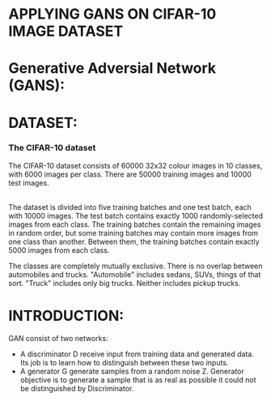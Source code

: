 # APPLYING GANS ON CIFAR-10 IMAGE DATASET

# Generative Adversial Network (GANS):

# DATASET:

<h3><B>The CIFAR-10 dataset</B></h3>
The CIFAR-10 dataset consists of 60000 32x32 colour images in 10 classes, with 6000 images per class. There are 50000 training images and 10000 test images.<br>
<br>
<p>The dataset is divided into five training batches and one test batch, each with 10000 images. The test batch contains exactly 1000 randomly-selected images from each class. The training batches contain the remaining images in random order, but some training batches may contain more images from one class than another. Between them, the training batches contain exactly 5000 images from each class.</p>
The classes are completely mutually exclusive. There is no overlap between automobiles and trucks. "Automobile" includes sedans, SUVs, things of that sort. "Truck" includes only big trucks. Neither includes pickup trucks.



# INTRODUCTION:

GAN consist of two networks:
<ul>
  <li>A discriminator D receive input from training data and generated data. Its job is to learn how to distinguish between these two inputs.</li>
  <li>A generator G generate samples from a random noise Z. Generator objective is to generate a sample that is as real as possible it could not be distinguished by        Discriminator.</li>
